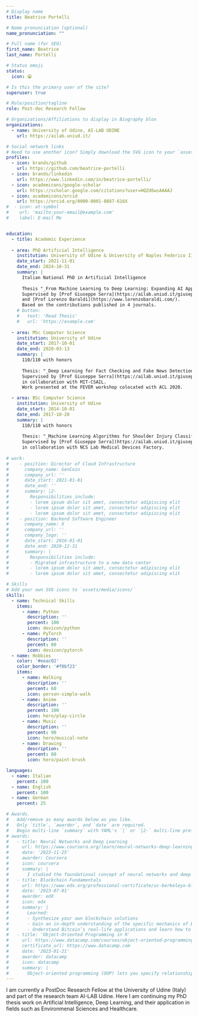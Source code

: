 ```yaml
---
# Display name
title: Beatrice Portelli

# Name pronunciation (optional)
name_pronunciation: ""

# Full name (for SEO)
first_name: Beatrice
last_name: Portelli

# Status emoji
status:
  icon: 😁

# Is this the primary user of the site?
superuser: true

# Role/position/tagline
role: Post-doc Research Fellow

# Organizations/Affiliations to display in Biography blox
organizations:
  - name: University of Udine, AI-LAB UDINE
    url: https://ailab.uniud.it/

# Social network links
# Need to use another icon? Simply download the SVG icon to your `assets/media/icons/` folder.
profiles:
  - icon: brands/github
    url: https://github.com/beatrice-portelli
  - icon: brands/linkedin
    url: https://www.linkedin.com/in/beatrice-portelli/
  - icon: academicons/google-scholar
    url: https://scholar.google.com/citations?user=HQZd6wsAAAAJ
  - icon: academicons/orcid
    url: https://orcid.org/0000-0001-8887-616X
#  - icon: at-symbol
#    url: 'mailto:your-email@example.com'
#    label: E-mail Me


education:
  - title: Academic Experience
  
  - area: PhD Artificial Intelligence
    institution: University of Udine & University of Naples Federico II
    date_start: 2021-11-01
    date_end: 2024-10-31
    summary: |
      Italian National PhD in Artificial Intelligence
      
      Thesis "_From Machine Learning to Deep Learning: Expanding AI Applications in Environmental Sciences_".
      Supervised by [Prof Giuseppe Serra](https://ailab.uniud.it/giuseppeserra/)
      and [Prof Lorenzo Baraldi](https://www.lorenzobaraldi.com/).
      Based on the contributions published in 4 journals.
    # button:
    #   text: 'Read Thesis'
    #   url: 'https://example.com'
    
  - area: MSc Computer Science
    institution: University of Udine
    date_start: 2017-10-01
    date_end: 2020-03-13
    summary: |
      110/110 with honors
      
      Thesis: "_Deep Learning for Fact Checking and Fake News Detection_".
      Supervised by [Prof Giuseppe Serra](https://ailab.uniud.it/giuseppeserra/),
      in collaboration with MIT-CSAIL.
      Work presented at the FEVER workshop colocated with ACL 2020.

  - area: BSc Computer Science
    institution: University of Udine
    date_start: 2014-10-01
    date_end: 2017-10-20
    summary: |
      110/110 with honors
      
      Thesis: "_Machine Learning Algorithms for Shoulder Injury Classification_".
      Supervised by [Prof Giuseppe Serra](https://ailab.uniud.it/giuseppeserra/),
      in collaboration with NCS Lab Medical Devices Factory.
      
# work:
#    - position: Director of Cloud Infrastructure
#      company_name: GenCoin
#      company_url: ''
#      date_start: 2021-01-01
#      date_end: ''
#      summary: |2-
#        Responsibilities include:
#        - lorem ipsum dolor sit amet, consectetur adipiscing elit
#        - lorem ipsum dolor sit amet, consectetur adipiscing elit
#        - lorem ipsum dolor sit amet, consectetur adipiscing elit
#    - position: Backend Software Engineer
#      company_name: X
#      company_url: ''
#      company_logo: ''
#      date_start: 2016-01-01
#      date_end: 2020-12-31
#      summary: |
#        Responsibilities include:
#        - Migrated infrastructure to a new data center
#        - lorem ipsum dolor sit amet, consectetur adipiscing elit
#        - lorem ipsum dolor sit amet, consectetur adipiscing elit

# Skills
# Add your own SVG icons to `assets/media/icons/`
skills:
  - name: Technical Skills
    items:
      - name: Python
        description: ''
        percent: 100
        icon: devicon/python
      - name: PyTorch
        description: ''
        percent: 80
        icon: devicon/pytorch
  - name: Hobbies
    color: '#eeac02'
    color_border: '#f0bf23'
    items:
      - name: Walking
        description: ''
        percent: 60
        icon: person-simple-walk
      - name: Anime
        description: ''
        percent: 100
        icon: hero/play-circle
      - name: Music
        description: ''
        percent: 90
        icon: hero/musical-note
      - name: Drawing
        description: ''
        percent: 80
        icon: hero/paint-brush

languages:
  - name: Italian
    percent: 100
  - name: English
    percent: 100
  - name: German
    percent: 25

# Awards.
#   Add/remove as many awards below as you like.
#   Only `title`, `awarder`, and `date` are required.
#   Begin multi-line `summary` with YAML's `|` or `|2-` multi-line prefix and indent 2 spaces below.
# awards:
#   - title: Neural Networks and Deep Learning
#     url: https://www.coursera.org/learn/neural-networks-deep-learning
#     date: '2023-11-25'
#     awarder: Coursera
#     icon: coursera
#     summary: |
#       I studied the foundational concept of neural networks and deep learning. By the end, I was familiar with the significant technological trends driving the rise of deep learning; build, train, and apply fully connected deep neural networks; implement efficient (vectorized) neural networks; identify key parameters in a neural network’s architecture; and apply deep learning to your own applications.
#   - title: Blockchain Fundamentals
#     url: https://www.edx.org/professional-certificate/uc-berkeleyx-blockchain-fundamentals
#     date: '2023-07-01'
#     awarder: edX
#     icon: edx
#     summary: |
#       Learned:
#       - Synthesize your own blockchain solutions
#       - Gain an in-depth understanding of the specific mechanics of Bitcoin
#       - Understand Bitcoin’s real-life applications and learn how to attack and destroy Bitcoin, Ethereum, smart contracts and Dapps, and alternatives to Bitcoin’s Proof-of-Work consensus algorithm
#   - title: 'Object-Oriented Programming in R'
#     url: https://www.datacamp.com/courses/object-oriented-programming-with-s3-and-r6-in-r
#     certificate_url: https://www.datacamp.com
#     date: '2023-01-21'
#     awarder: datacamp
#     icon: datacamp
#     summary: |
#       Object-oriented programming (OOP) lets you specify relationships between functions and the objects that they can act on, helping you manage complexity in your code. This is an intermediate level course, providing an introduction to OOP, using the S3 and R6 systems. S3 is a great day-to-day R programming tool that simplifies some of the functions that you write. R6 is especially useful for industry-specific analyses, working with web APIs, and building GUIs.
---
```


I am currently a PostDoc Research Fellow at the University of Udine (Italy) and part of the research team AI-LAB Udine.
Here I am continuing my PhD thesis work on Artificial Intelligence, Deep Learning, and their application in fields such as Environmenal Sciences and Healthcare.
